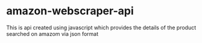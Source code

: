 # amazon-webscraper-api
This is api created using javascript which provides the details of the product searched on amazom via json format
